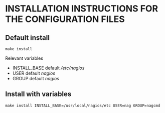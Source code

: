 # INSTALLATION INSTRUCTIONS FOR THE CONFIGURATION FILES

## Default install
`make install`

Relevant variables
* INSTALL_BASE default */etc/nagios*
* USER default *nagios*
* GROUP default *nagios*

## Install with variables
`make install INSTALL_BASE=/usr/local/nagios/etc USER=nag GROUP=nagcmd`